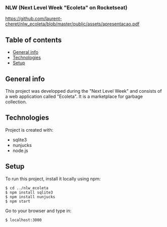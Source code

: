 ### NLW (Next Level Week "Ecoleta" on Rocketseat)

https://github.com/laurent-cheret/nlw_ecoleta/blob/master/public/assets/apresentacao.pdf

## Table of contents
* [General info](#general-info)
* [Technologies](#technologies)
* [Setup](#setup)

## General info
This project was developped during the "Next Level Week" and consists of a web application called "Ecoleta". It is a marketplace for garbage collection.
	
## Technologies
Project is created with:
* sqlite3
* nunjucks
* node.js
	
## Setup
To run this project, install it locally using npm:

```
$ cd ../nlw_ecoleta
$ npm install sqlite3
$ npm install nunjucks
$ npm start
```
Go to your browser and type in:

```
$ localhost:3000
```
